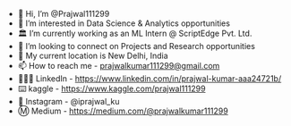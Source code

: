 - 👋 Hi, I’m @Prajwal111299
- 👀 I’m interested in Data Science & Analytics opportunities
- 🏛️ I’m currently working as an ML Intern @ ScriptEdge Pvt. Ltd.
- 💞️ I’m looking to connect on Projects and Research opportunities
- 🌆 My current location is New Delhi, India
- 📫 How to reach me - prajwalkumar111299@gmail.com
- 👨🏽‍💻 LinkedIn - https://www.linkedin.com/in/prajwal-kumar-aaa24721b/
- ⌨️ kaggle - https://www.kaggle.com/prajwal111299
- 📸 Instagram - @iprajwal_ku
- Ⓜ️ Medium - https://medium.com/@prajwalkumar111299
<!---
Prajwal111299/Prajwal111299 is a ✨ special ✨ repository because its `README.md` (this file) appears on your GitHub profile.
You can click the Preview link to take a look at your changes.
--->
